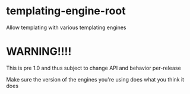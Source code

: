 # templating-engine-root

Allow templating with various templating engines

# WARNING!!!!

This is pre 1.0 and thus subject to change API and behavior per-release

Make sure the version of the engines you're using does what you think it does